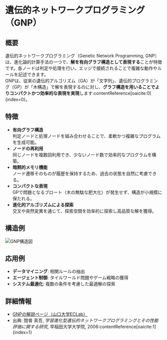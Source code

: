 # 遺伝的ネットワークプログラミング（GNP）

## 概要
遺伝的ネットワークプログラミング（Genetic Network Programming, GNP）は、進化論的計算手法の一つで、**解を有向グラフ構造として表現する**ことが特徴です。各ノードは判定や処理を行い、エッジで接続されることで複雑な動作やルールを記述できます。  
GNPは、従来の遺伝的アルゴリズム（GA）が「文字列」、遺伝的プログラミング（GP）が「木構造」で解を表現するのに対し、**グラフ構造を用いることでよりコンパクトかつ効率的な表現を実現**します:contentReference[oaicite:0]{index=0}。  

## 特徴
- **有向グラフ構造**  
  判定ノードと処理ノードを組み合わせることで、柔軟かつ複雑なプログラムを生成可能。
- **ノードの再利用**  
  同じノードを複数回利用でき、少ないノード数で効率的なプログラムを構築。
- **暗黙的メモリ機能**  
  ノード遷移そのものが履歴を保持するため、過去の状態を自然に考慮できる。
- **コンパクトな表現**  
  GPで問題となるブロート（木の無駄な肥大化）が発生せず、構造が小規模に保たれる。
- **進化的アルゴリズムによる探索**  
  交叉や突然変異を通じて、探索空間を効率的に探索し高品質な解を獲得。

## 構造例
![GNP構造図](images/gnp_structure.png)

## 応用例
- **データマイニング**: 相関ルールの抽出  
- **エージェント制御**: タイルワールド問題やゲーム戦略の獲得  
- **システム最適化**: 複数の条件を考慮した最適解の探索  

## 詳細情報
- [GNPの解説ページ（山口大学ECLab）](http://eclab.nn.csse.yamaguchi-u.ac.jp/gnp/index.html)  
- 出典: 間普 真吾, *学習進化型遺伝的ネットワークプログラミングとその性能評価に関する研究*, 早稲田大学大学院, 2006:contentReference[oaicite:1]{index=1}
